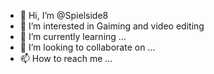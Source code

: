 - 👋 Hi, I’m @Spielside8
- 👀 I’m interested in Gaiming and video editing
- 🌱 I’m currently learning ...
- 💞️ I’m looking to collaborate on ...
- 📫 How to reach me ...

<!---
Spielside8/Spielside8 is a ✨ special ✨ repository because its `README.md` (this file) appears on your GitHub profile.
You can click the Preview link to take a look at your changes.
--->
